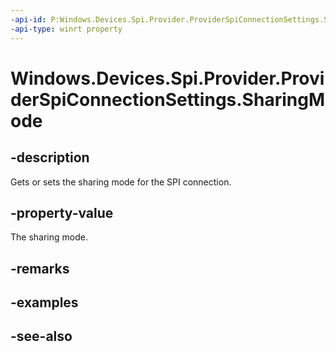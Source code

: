 ----api-id: P:Windows.Devices.Spi.Provider.ProviderSpiConnectionSettings.SharingMode
-api-type: winrt property
---<!-- Property syntaxpublic Windows.Devices.Spi.Provider.ProviderSpiSharingMode SharingMode { get;  set; }--># Windows.Devices.Spi.Provider.ProviderSpiConnectionSettings.SharingMode## -descriptionGets or sets the sharing mode for the SPI connection.## -property-valueThe sharing mode.## -remarks## -examples## -see-also